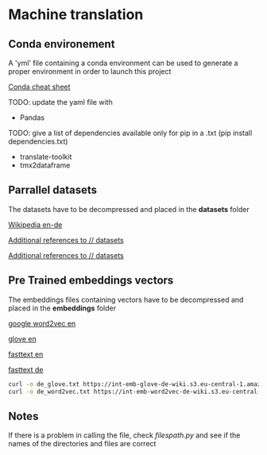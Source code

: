 # Machine translation

## Conda environement

A 'yml' file containing a conda environment can be used to generate a proper environment in order to launch this project

[Conda cheat sheet](https://docs.conda.io/projects/conda/en/latest/_downloads/843d9e0198f2a193a3484886fa28163c/conda-cheatsheet.pdf )

TODO: update the yaml file with

- Pandas

TODO: give a list of dependencies available only for pip in a .txt (pip install dependencies.txt)

- translate-toolkit
- tmx2dataframe



## Parrallel datasets

The datasets have to be decompressed and placed in the **datasets** folder

[Wikipedia en-de](http://opus.nlpl.eu/download.php?f=Wikipedia%2Fv1.0%2Ftmx%2Fde-en.tmx.gz )

[Additional references to // datasets](https://lionbridge.ai/datasets/25-best-parallel-text-datasets-for-machine-translation-training/ )

[Additional references to // datasets](http://opus.nlpl.eu/ )

## Pre Trained embeddings vectors

The embeddings files containing vectors have to be decompressed and placed in the **embeddings** folder

[google word2vec en](https://drive.google.com/file/d/0B7XkCwpI5KDYNlNUTTlSS21pQmM/edit?usp=sharing)

[glove en](http://nlp.stanford.edu/data/glove.840B.300d.zip)

[fasttext en](https://dl.fbaipublicfiles.com/fasttext/vectors-crawl/cc.en.300.vec.gz)

[fasttext de](https://dl.fbaipublicfiles.com/fasttext/vectors-crawl/cc.de.300.vec.gz)

```bash
curl -o de_glove.txt https://int-emb-glove-de-wiki.s3.eu-central-1.amazonaws.com/vectors.txt
curl -o de_word2vec.txt https://int-emb-word2vec-de-wiki.s3.eu-central-1.amazonaws.com/vectors.txt
```

## Notes

If there is a problem in calling the file, check *filespath.py* and see if the names of the directories and files are correct

